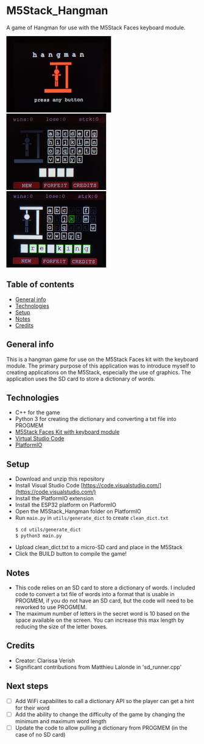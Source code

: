 # M5Stack_Hangman

A game of Hangman for use with the M5Stack Faces keyboard module.

<img src="./img/splash.jpg" height="200"> <img src="./img/newgame.jpg" height="200"> <img src="./img/progress.jpg" height="200">

## Table of contents

- [General info](#general-info)
- [Technologies](#technologies)
- [Setup](#setup)
- [Notes](#notes)
- [Credits](#credits)

## General info

This is a hangman game for use on the M5Stack Faces kit with the keyboard module. The primary purpose of this application was to introduce myself to creating applications on the M5Stack, especially the use of graphics. The application uses the SD card to store a dictionary of words.

## Technologies

- C++ for the game
- Python 3 for creating the dictionary and converting a txt file into PROGMEM
- [M5Stack Faces Kit with keyboard module](https://m5stack.com/products/face)
- [Virtual Studio Code](https://code.visualstudio.com/)
- [PlatformIO](https://platformio.org/)

## Setup

- Download and unzip this repository
- Install Visual Studio Code [https://code.visualstudio.com/](https://code.visualstudio.com/)
- Install the PlatformIO extension
- Install the ESP32 platform on PlatformIO
- Open the M5Stack_Hangman folder on PlatformIO
- Run `main.py` in `utils/generate_dict` to create `clean_dict.txt`
  ```
  $ cd utils/generate_dict
  $ python3 main.py
  ```
- Upload clean_dict.txt to a micro-SD card and place in the M5Stack
- Click the BUILD button to compile the game!

## Notes

- This code relies on an SD card to store a dictionary of words. I included code to convert a txt file of words into a format that is usable in PROGMEM, if you do not have an SD card, but the code will need to be reworked to use PROGMEM.
- The maximum number of letters in the secret word is 10 based on the space available on the screen. You can increase this max length by reducing the size of the letter boxes.

## Credits

- Creator: Clarissa Verish
- Significant contributions from Matthieu Lalonde in 'sd_runner.cpp'

## Next steps

- [ ] Add WiFi capabilites to call a dictionary API so the player can get a hint for their word
- [ ] Add the ability to change the difficulty of the game by changing the minimum and maximum word length
- [ ] Update the code to allow pulling a dictionary from PROGMEM (in the case of no SD card)
